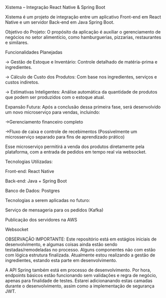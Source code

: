 Xistema – Integração React Native & Spring Boot

Xistema é um projeto de integração entre um aplicativo Front-end em React Native e um servidor Back-end em Java Spring Boot.

Objetivo do Projeto:
O propósito da aplicação é auxiliar o gerenciamento de negócios no setor alimentício, como hamburguerias, pizzarias, restaurantes e similares.



Funcionalidades Planejadas

-> Gestão de Estoque e Inventário: Controle detalhado de matéria-prima e ingredientes.

-> Cálculo de Custo dos Produtos: Com base nos ingredientes, serviços e custos indiretos.

-> Estimativas Inteligentes: Análise automática da quantidade de produtos que podem ser produzidos com o estoque atual.



Expansão Futura:
Após a conclusão dessa primeira fase, será desenvolvido um novo microserviço para vendas, incluindo:

->Gerenciamento financeiro completo

->Fluxo de caixa e controle de recebimentos (Possivelmente um microsserviço separado para fins de aprendizado prático)

Esse microserviço permitirá a venda dos produtos diretamente pela plataforma, com a entrada de pedidos em tempo real via websocket.



Tecnologias Utilizadas:

Front-end: React Native

Back-end: Java + Spring Boot

Banco de Dados: Postgres


Tecnologias a serem aplicadas no futuro:

Serviço de mensageria para os pedidos (Kafka)

Publicação dos servidores na AWS

Websocket



OBSERVAÇÃO IMPORTANTE:
Este repositório está em estágios iniciais de desenvolvimento, e algumas coisas ainda estão sendo testadas/remodeladas no processo. Alguns componentes não com estão com lógica estrutura finalizada.
Atualmente estou realizando a gestão de ingredientes, estando esta parte em desenvolvimento.

A API Spring também está em processo de desenvolvimento. 
Por hora, endpoints básicos estão funcionando sem validações e regra de negócio, apenas para finalidade de testes. Estarei adicionanando estas camadas durante o desenvolvimento, assim como a implementação de segurança JWT.

